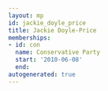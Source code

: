 ```yaml
---
layout: mp
id: jackie_doyle_price
title: Jackie Doyle-Price
memberships:
- id: con
  name: Conservative Party
  start: '2010-06-08'
  end: 
autogenerated: true
---
```

